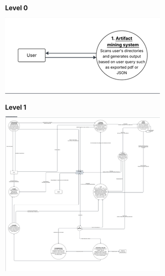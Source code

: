 ## Level 0
![DFD Level 0](https://github.com/COSC-499-W2025/capstone-project-team-7/blob/a522d3cb28b94c13909c9ab5a25307949aca7892/docs/assets/dfd0.png)

## Level 1
![DFD Level 1](https://github.com/COSC-499-W2025/capstone-project-team-7/blob/9a724b3a84c17960ead13d5cb6f5dec0c6117ff0/docs/assets/dfd1.png)
